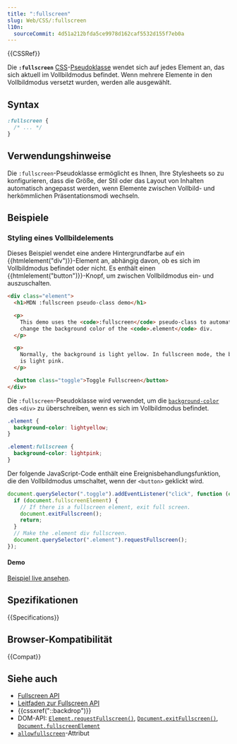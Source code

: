 ```yaml
---
title: ":fullscreen"
slug: Web/CSS/:fullscreen
l10n:
  sourceCommit: 4d51a212bfda5ce9978d162caf5532d155f7eb0a
---
```


{{CSSRef}}

Die **`:fullscreen`** [CSS](/de/docs/Web/CSS)-[Pseudoklasse](/de/docs/Web/CSS/Pseudo-classes) wendet sich auf jedes Element an, das sich aktuell im Vollbildmodus befindet. Wenn mehrere Elemente in den Vollbildmodus versetzt wurden, werden alle ausgewählt.

## Syntax

```css
:fullscreen {
  /* ... */
}
```

## Verwendungshinweise

Die `:fullscreen`-Pseudoklasse ermöglicht es Ihnen, Ihre Stylesheets so zu konfigurieren, dass die Größe, der Stil oder das Layout von Inhalten automatisch angepasst werden, wenn Elemente zwischen Vollbild- und herkömmlichen Präsentationsmodi wechseln.

## Beispiele

### Styling eines Vollbildelements

Dieses Beispiel wendet eine andere Hintergrundfarbe auf ein {{htmlelement("div")}}-Element an, abhängig davon, ob es sich im Vollbildmodus befindet oder nicht. Es enthält einen {{htmlelement("button")}}-Knopf, um zwischen Vollbildmodus ein- und auszuschalten.

```html
<div class="element">
  <h1>MDN :fullscreen pseudo-class demo</h1>

  <p>
    This demo uses the <code>:fullscreen</code> pseudo-class to automatically
    change the background color of the <code>.element</code> div.
  </p>

  <p>
    Normally, the background is light yellow. In fullscreen mode, the background
    is light pink.
  </p>

  <button class="toggle">Toggle Fullscreen</button>
</div>
```

Die `:fullscreen`-Pseudoklasse wird verwendet, um die [`background-color`](/de/docs/Web/CSS/background-color) des `<div>` zu überschreiben, wenn es sich im Vollbildmodus befindet.

```css
.element {
  background-color: lightyellow;
}

.element:fullscreen {
  background-color: lightpink;
}
```

Der folgende JavaScript-Code enthält eine Ereignisbehandlungsfunktion, die den Vollbildmodus umschaltet, wenn der `<button>` geklickt wird.

```js
document.querySelector(".toggle").addEventListener("click", function (event) {
  if (document.fullscreenElement) {
    // If there is a fullscreen element, exit full screen.
    document.exitFullscreen();
    return;
  }
  // Make the .element div fullscreen.
  document.querySelector(".element").requestFullscreen();
});
```

#### Demo

[Beispiel live ansehen](https://jsfiddle.net/yookoala/oLc1uws0/).

## Spezifikationen

{{Specifications}}

## Browser-Kompatibilität

{{Compat}}

## Siehe auch

- [Fullscreen API](/de/docs/Web/API/Fullscreen_API)
- [Leitfaden zur Fullscreen API](/de/docs/Web/API/Fullscreen_API/Guide)
- {{cssxref("::backdrop")}}
- DOM-API: [`Element.requestFullscreen()`](/de/docs/Web/API/Element/requestFullscreen), [`Document.exitFullscreen()`](/de/docs/Web/API/Document/exitFullscreen), [`Document.fullscreenElement`](/de/docs/Web/API/Document/fullscreenElement)
- [`allowfullscreen`](/de/docs/Web/HTML/Element/iframe#allowfullscreen)-Attribut
